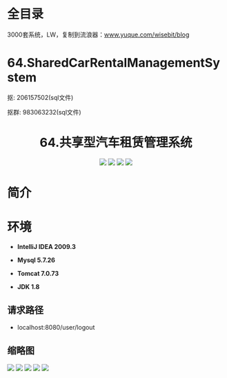 # 全目录

3000套系统，LW，复制到流浪器：www.yuque.com/wisebit/blog

# 64.SharedCarRentalManagementSystem

<p>抠: 206157502(sql文件)</p>
<p>抠群: 983063232(sql文件)</p>

<p><h1 align="center">64.共享型汽车租赁管理系统</h1></p>


<p align="center">
	<img src="https://img.shields.io/badge/jdk-1.8-orange.svg"/>
    <img src="https://img.shields.io/badge/spring-5.x-lightgrey.svg"/>
    <img src="https://img.shields.io/badge/springmvc-3.x-blue.svg"/>
    <img src="https://img.shields.io/badge/mybatis-3.x-yellow.svg"/>
</p>

# 简介


# 环境

- <b>IntelliJ IDEA 2009.3</b>

- <b>Mysql 5.7.26</b>

- <b>Tomcat 7.0.73</b>

- <b>JDK 1.8</b>

## 请求路径
- localhost:8080/user/logout


## 缩略图

![](https://bitwise.oss-cn-heyuan.aliyuncs.com/2024/9/10/82344a69-af97-4005-9a01-e38f46aa9d9a.png)
![](https://bitwise.oss-cn-heyuan.aliyuncs.com/2024/9/10/f6957d0b-fc7c-4ef9-96ce-8b521da84516.png)
![](https://bitwise.oss-cn-heyuan.aliyuncs.com/2024/9/10/9ddc82c8-809b-4bba-95b6-8b3db1d1ef08.png)
![](https://bitwise.oss-cn-heyuan.aliyuncs.com/2024/9/10/c343717f-3064-4bfe-bcd1-c22199f88db7.png)
![](https://bitwise.oss-cn-heyuan.aliyuncs.com/2024/9/10/ee767072-f2e4-481b-8e43-278106552449.png)



